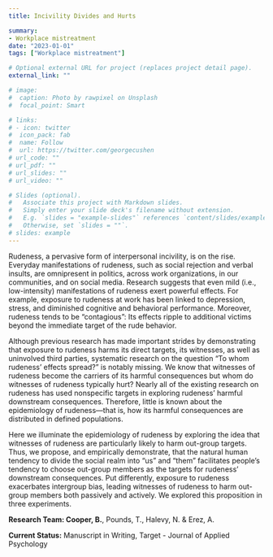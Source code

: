 ```yaml
---
title: Incivility Divides and Hurts

summary:
- Workplace mistreatment
date: "2023-01-01"
tags: ["Workplace mistreatment"]

# Optional external URL for project (replaces project detail page).
external_link: ""

# image:
#  caption: Photo by rawpixel on Unsplash
#  focal_point: Smart

# links:
# - icon: twitter
#  icon_pack: fab
#  name: Follow
#  url: https://twitter.com/georgecushen
# url_code: ""
# url_pdf: ""
# url_slides: ""
# url_video: ""

# Slides (optional).
#   Associate this project with Markdown slides.
#   Simply enter your slide deck's filename without extension.
#   E.g. `slides = "example-slides"` references `content/slides/example-slides.md`.
#   Otherwise, set `slides = ""`.
# slides: example
---
```


Rudeness, a pervasive form of interpersonal incivility, is on the rise. Everyday manifestations of rudeness, such as social rejection and verbal insults, are omnipresent in politics, across work organizations, in our communities, and on social media. Research suggests that even mild (i.e., low-intensity) manifestations of rudeness exert powerful effects. For example, exposure to rudeness at work has been linked to depression, stress, and diminished cognitive and behavioral performance. Moreover, rudeness tends to be “contagious”: Its effects ripple to additional victims beyond the immediate target of the rude behavior. 

Although previous research has made important strides by demonstrating that exposure to rudeness harms its direct targets, its witnesses, as well as uninvolved third parties, systematic research on the question “To whom rudeness’ effects spread?” is notably missing. We know that witnesses of rudeness become the carriers of its harmful consequences but whom do witnesses of rudeness typically hurt? Nearly all of the existing research on rudeness has used nonspecific targets in exploring rudeness’ harmful downstream consequences. Therefore, little is known about the epidemiology of rudeness—that is, how its harmful consequences are distributed in defined populations. 

Here we illuminate the epidemiology of rudeness by exploring the idea that witnesses of rudeness are particularly likely to harm out-group targets. Thus, we propose, and empirically demonstrate, that the natural human tendency to divide the social realm into “us” and “them” facilitates people’s tendency to choose out-group members as the targets for rudeness’ downstream consequences. Put differently, exposure to rudeness exacerbates intergroup bias, leading witnesses of rudeness to harm out-group members both passively and actively. We explored this proposition in three experiments. 


**Research Team: Cooper, B.**, Pounds, T., Halevy, N. & Erez, A.

**Current Status:** Manuscript in Writing, Target - Journal of Applied Psychology
